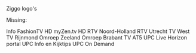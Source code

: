 Ziggo logo's

Missing:

Info
FashionTV HD
myZen.tv HD
RTV Noord-Holland
RTV Utrecht
TV West
TV Rijnmond
Omroep Zeeland
Omroep Brabant TV
AT5
UPC Live Horizon portal
UPC Info en Kijktips
UPC On Demand
